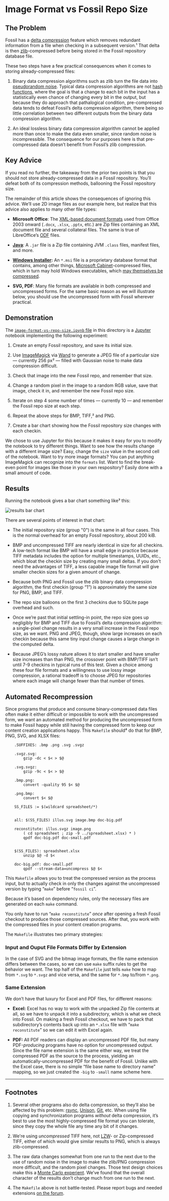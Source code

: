 # Image Format vs Fossil Repo Size

## The Problem

Fossil has a [delta compression][dc] feature which removes redundant
information from a file when checking in a subsequent version.¹ That
delta is then [zlib][zl]-compressed before being stored in the Fossil
repository database file.

These two steps have a few practical consequences when it comes to
storing already-compressed files:

1.  Binary data compression algorithms such as zlib turn the file data
    into [pseudorandom noise][prn].  Typical data compression algorithms
    are not [hash functions][hf], where the goal is that a change to
    each bit in the input has a statistically even chance of changing
    every bit in the output, but because they do approach that
    pathalogical condition, pre-compressed data tends to defeat Fossil’s
    delta compression algorithm, there being so little correlation
    between two different outputs from the binary data compression
    algorithm.

2.  An ideal lossless binary data compression algorithm cannot be
    applied more than once to make the data even smaller, since random
    noise is incompressible.  The consequence for our purposes here is
    that pre-compressed data doesn’t benefit from Fossil’s zlib
    compression.

[dc]:  ./delta_format.wiki
[hf]:  https://en.wikipedia.org/wiki/Hash_function
[prn]: https://en.wikipedia.org/wiki/Pseudorandomness
[zl]:  http://www.zlib.net/


## Key Advice

If you read no further, the takeaway from the prior two points is that
you should not store already-compressed data in a Fossil repository.
You’ll defeat both of its compression methods, ballooning the Fossil
repository size.

The remainder of this article shows the consequences of ignoring this
advice. We’ll use 2D image files as our example here, but realize that
this advice also applies to many other file types:

*   **Microsoft Office**: The [XML-based document formats][oox] used
    from Office 2003 onward (`.docx`, `.xlsx`, `.pptx`, etc.) are Zip
    files containing an XML document file and several collateral files.
    The same is true of LibreOffice’s [ODF][odf] files.

*   **[Java][jcl]**: A `.jar` file is a Zip file containing JVM
    `.class` files, manifest files, and more.

*   **[Windows Installer][wi]:** An `*.msi` file is a proprietary
    database format that contains, among other things, [Microsoft
    Cabinet][cab]-compressed files, which in turn may hold Windows
    executables, which [may themselves be compressed][exc].

*   **SVG, PDF**: Many file formats are available in both compressed
    and uncompressed forms. For the same basic reason as we will
    illustrate below, you should use the uncompressed form with Fossil
    wherever practical.


[cab]: https://en.wikipedia.org/wiki/Cabinet_(file_format)
[exc]: https://en.wikipedia.org/wiki/Executable_compression
[jcl]: https://en.wikipedia.org/wiki/Java_(programming_language)
[odf]: https://en.wikipedia.org/wiki/OpenDocument
[oox]: https://en.wikipedia.org/wiki/Office_Open_XML
[wi]:  https://en.wikipedia.org/wiki/Windows_Installer



## Demonstration

The [`image-format-vs-repo-size.ipynb` file][nb] in this directory is a
[Jupyter][jp] notebook implementing the following experiment:

1.  Create an empty Fossil repository, and save its initial size.

2.  Use [ImageMagick][im] via [Wand][wp] to generate a JPEG file of a
    particular size — currently 256 px² — filled with Gaussian noise to
    make data compression difficult.

3.  Check that image into the new Fossil repo, and remember that size.

4.  Change a random pixel in the image to a random RGB value, save that
    image, check it in, and remember the new Fossil repo size.

5.  Iterate on step 4 some number of times — currently 10 — and remember
    the Fossil repo size at each step.

6.  Repeat the above steps for BMP, TIFF,² and PNG.

7.  Create a bar chart showing how the Fossil repository size changes
    with each checkin.

We chose to use Jupyter for this because it makes it easy for you to
modify the notebook to try different things.  Want to see how the
results change with a different image size?  Easy, change the `size`
value in the second cell of the notebook.  Want to try more image
formats?  You can put anything ImageMagick can recognize into the
`formats` list. Want to find the break-even point for images like those
in your own respository?  Easily done with a small amount of code.

[im]: https://www.imagemagick.org/
[jp]: https://jupyter.org/
[nb]: ./image-format-vs-repo-size.ipynb
[wp]: http://wand-py.org/


## Results

Running the notebook gives a bar chart something like³ this:

![results bar chart](./image-format-vs-repo-size.svg)

There are several points of interest in that chart:

*   The initial repository size (group "0") is the same in all four
    cases. This is the normal overhead for an empty Fossil repository,
    about 200&nbsp;kiB.

*   BMP and uncompressed TIFF are nearly identical in size for all
    checkins. A low-tech format like BMP will have a small edge in
    practice because TIFF metadata includes the option for multiple
    timestamps, UUIDs, etc., which bloat the checkin size by creating
    many small deltas.  If you don't need the advantages of TIFF, a less
    capable image file format will give smaller checkin sizes for a
    given amount of change.

*   Because both PNG and Fossil use the zlib binary data compression
    algorithm, the first checkin (group “1”) is approximately the same
    size for PNG, BMP, and TIFF.

*   The repo size balloons on the first 3 checkins due to SQLite page
    overhead and such.

*   Once we’re past that initial settling-in point, the repo size goes
    up negligibly for BMP and TIFF due to Fossil’s delta compression
    algorithm: a single-pixel change results in a very small increase in
    the Fossil repo size, as we want.  PNG and JPEG, though, show large
    increases on each checkin because this same tiny input change causes
    a large change in the computed delta.

*   Because JPEG’s lossy nature allows it to start smaller and have
    smaller size increases than than PNG, the crossover point with
    BMP/TIFF isn’t until 7-9 checkins in typical runs of this test.
    Given a choice among these four file formats and a willingness to
    use lossy image compression, a rational tradeoff is to choose JPEG
    for repositories where each image will change fewer than that number
    of times.

[mce]: https://en.wikipedia.org/wiki/Monte_Carlo_method


## Automated Recompression

Since programs that produce and consume binary-compressed data files
often make it either difficult or impossible to work with the
uncompressed form, we want an automated method for producing the
uncompressed form to make Fossil happy while still having the compressed
form to keep our content creation applications happy.  This `Makefile`
should⁴ do that for BMP, PNG, SVG, and XLSX files:

        .SUFFIXES: .bmp .png .svg .svgz

        .svgz.svg:
            gzip -dc < $< > $@

        .svg.svgz:
            gzip -9c < $< > $@

        .bmp.png:
            convert -quality 95 $< $@

        .png.bmp:
            convert $< $@

        SS_FILES := $(wildcard spreadsheet/*)


        all: $(SS_FILES) illus.svg image.bmp doc-big.pdf

        reconstitute: illus.svgz image.png
            ( cd spreadsheet ; zip -9 ../spreadsheet.xlsx) * )
            qpdf doc-big.pdf doc-small.pdf


        $(SS_FILES): spreadsheet.xlsx
            unzip $@ -d $<

        doc-big.pdf: doc-small.pdf
            qpdf --stream-data=uncompress $@ $<

This `Makefile` allows you to treat the compressed version as the
process input, but to actually check in only the changes against the
uncompressed version by typing “`make`” before “`fossil ci`”.

Because it’s based on dependency rules, only the necessary files are
generated on each `make` command.

You only have to run “`make reconstitute`” *once* after opening a fresh
Fossil checkout to produce those compressed sources. After that, you
work with the compressed files in your content creation programs.

The `Makefile` illustrates two primary strategies:


### Input and Ouput File Formats Differ by Extension

In the case of SVG and the bitmap image formats, the file name extension
differs between the cases, so we can use `make` suffix rules to get the
behavior we want.  The top half of the `Makefile` just tells `make` how
to map from `*.svg` to `*.svgz` and vice versa, and the same for `*.bmp`
to/from `*.png`.


### Same Extension

We don’t have that luxury for Excel and PDF files, for different
reasons:

*   **Excel:** Excel has no way to work with the unpacked Zip file
    contents at all, so we have to unpack it into a subdirectory, which
    is what we check into Fossil.  On making a fresh Fossil checkout, we
    have to pack that subdirectory’s contents back up into an `*.xlsx`
    file with “`make reconstitute`” so we can edit it with Excel again.

*   **PDF:** All PDF readers can display an uncompressed PDF file, but
    many PDF-*producing* programs have no option for uncompressed
    output.  Since the file name extension is the same either way, we
    treat the compressed PDF as the source to the process, yielding an
    automatically-uncompressed PDF for the benefit of Fossil.  Unlike
    with the Excel case, there is no simple “file base name to directory
    name” mapping, so we just created the `-big` to `-small` name scheme
    here.

----


## Footnotes

1.  Several other programs also do delta compression, so they’ll also be
    affected by this problem: [rsync][rs], [Unison][us], [Git][git],
    etc. When using file copying and synchronization programs *without*
    delta compression, it’s best to use the most highly-compressed file
    format you can tolerate, since they copy the whole file any time any
    bit of it changes.

2.  We're using *uncompressed* TIFF here, not [LZW][lzw]- or
    Zip-compressed TIFF, either of which would give similar results to
    PNG, which is always zlib-compressed.

3.  The raw data changes somewhat from one run to the next due to the
    use of random noise in the image to make the zlib/PNG compression
    more difficult, and the random pixel changes.  Those test design
    choices make this a [Monte Carlo experient][mce].  We’ve found that
    the overall character of the results don’t change much from one run
    to the next.

4.  The `Makefile` above is not battle-tested.  Please report bugs and
    needed extensions [on the forum][for].

[for]: https://fossil-scm.org/forum/forumpost/15e677f2c8
[git]: https://git-scm.com/
[lzw]: https://en.wikipedia.org/wiki/Lempel%E2%80%93Ziv%E2%80%93Welch
[rs]:  https://rsync.samba.org/
[us]:  http://www.cis.upenn.edu/~bcpierce/unison/

